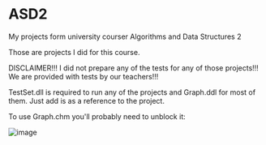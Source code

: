 # ASD2
My projects form university courser Algorithms and Data Structures 2 

Those are projects I did for this course. 

DISCLAIMER!!!
I did not prepare any of the tests for any of those projects!!!
We are provided with tests by our teachers!!!

TestSet.dll is required to run any of the projects and Graph.ddl for most of them.
Just add is as a reference to the project.

To use Graph.chm you'll probably need to unblock it:

![image](https://user-images.githubusercontent.com/41972182/179352881-a52abbbd-1c79-4e2b-86ae-3d5e9cd7e285.png)
